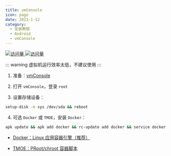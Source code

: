 ```yaml
---
title: vmConsole
icon: page
date: 2023-1-12
category:
  - 安装教程
  - Android
  - vmConsole
---
```


[![访问量](https://visitor-badge.glitch.me/badge?page_id=TimeRainStarSky-TRSS_Script-vmConsole&right_color=red&left_text=访%20问%20量) ![访问量](https://profile-counter.glitch.me/TimeRainStarSky-TRSS_Script-TRSS_Script-vmConsole/count.svg)](https://github.com/sylirre/vmConsole)

::: warning
虚拟机运行效率太低，不建议使用
:::

1. 准备：[vmConsole](https://github.com/sylirre/vmConsole/releases/latest)

2. 打开 `vmConsole`，登录 `root`

3. 设置存储设备：

```sh
setup-disk -m sys /dev/sda && reboot
```

4. 可选 `Docker` 或 `TMOE`，安装 `Docker`：

```sh
apk update && apk add docker && rc-update add docker && service docker start
```

- [<FontIcon icon="page"/> Docker：Linux 应用容器引擎（推荐）](Docker.md)

- [<FontIcon icon="page"/> TMOE：PRoot/chroot 容器脚本](TMOE.md)

